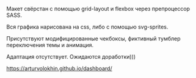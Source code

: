 Макет свёрстан с помощью grid-layout и flexbox через препроцессор SASS.

Вся графика нарисована на css, либо c помощью svg-sprites. 

Присутствуют модифицированные чекбоксы, фиктивный тумблер переключения темы и анимация. 

Адаптация отсутствует. Ожидаются доработки)))

https://arturvolokhin.github.io/dashboard/
              
